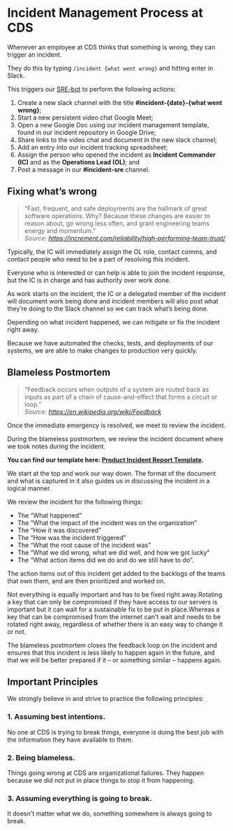 # Incident Management Process at CDS

Whenever an employee at CDS thinks that something is wrong, they can trigger an incident.

They do this by typing `/incident {what went wrong}` and hitting enter in Slack.

This triggers our [SRE-bot](https://github.com/cds-snc/sre-bot) to perform the following actions:

1. Create a new slack channel with the title **#incident-{date}-{what went wrong}**;
1. Start a new persistent video chat Google Meet;
1. Open a new Google Doc using our incident management template, found in our incident repository in Google Drive;
1. Share links to the video chat and document in the new slack channel;
1. Add an entry into our incident tracking spreadsheet;
1. Assign the person who opened the incident as **Incident Commander (IC)** and as the **Operations Lead (OL)**; and
1. Post a message in our **#incident-sre** channel.

## Fixing what’s wrong

>“Fast, frequent, and safe deployments are the hallmark of great software operations. Why? Because these changes are easier to reason about, go wrong less often, and grant engineering teams energy and momentum.”  
*Source: https://increment.com/reliability/high-performing-team-trust/*

Typically, the IC will immediately assign the OL role, contact comms, and contact people who need to be a part of resolving this incident.

Everyone who is interested or can help is able to join the incident response, but the IC is in charge and has authority over work done.

As work starts on the incident, the IC or a delegated member of the incident will document work being done and incident members will also post what they’re doing to the Slack channel so we can track what’s being done.

Depending on what incident happened, we can mitigate or fix the incident right away.

Because we have automated the checks, tests, and deployments of our systems, we are able to make changes to production very quickly.

## Blameless Postmortem

> “Feedback occurs when outputs of a system are routed back as inputs as part of a chain of cause-and-effect that forms a circuit or loop.”  
*Source: https://en.wikipedia.org/wiki/Feedback*

Once the immediate emergency is resolved, we meet to review the incident.

During the blameless postmortem, we review the incident document where we took notes during the incident.

**You can find our template here: [Product Incident Report Template](product_incident_report_template.md).**

We start at the top and work our way down. The format of the document and what is captured in it also guides us in discussing the incident in a logical manner.

We review the incident for the following things:

- The “What happened”
- The “What the impact of the incident was on the organization”
- The “How it was discovered”
- The “How was the incident triggered”
- The “What the root cause of the incident was”
- The “What we did wrong, what we did well, and how we got lucky”
- The “What action items did we do and do we still have to do”.

The action items out of this incident get added to the backlogs of the teams that own them, and are then prioritized and worked on.

Not everything is equally important and has to be fixed right away.Rotating a key that can only be compromised if they have access to our servers is important but it can wait for a sustainable fix to be put in place.Whereas a key that can be compromised from the internet can't wait and needs to be rotated right away, regardless of whether there is an easy way to change it or not.

The blameless postmortem closes the feedback loop on the incident and ensures that this incident is less likely to happen again in the future, and that we will be better prepared if it – or something similar – happens again.

## Important Principles

We strongly believe in and strive to practice the following principles:

### 1. Assuming best intentions.

No one at CDS is trying to break things, everyone is doing the best job with the information they have available to them.

### 2. Being blameless.

Things going wrong at CDS are organizational failures.
They happen because we did not put in place things to stop it from happening.

### 3. Assuming everything is going to break.

It doesn't matter what we do, something somewhere is always going to break.
